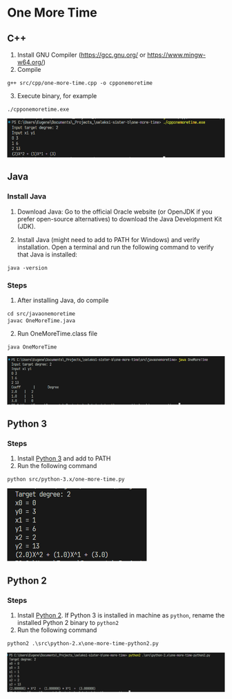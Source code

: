 # One More Time
## C++
1. Install GNU Compiler (https://gcc.gnu.org/ or https://www.mingw-w64.org/)
2. Compile
```
g++ src/cpp/one-more-time.cpp -o cpponemoretime
```
3. Execute binary, for example
```
./cpponemoretime.exe
```
![cpp](img/cpp.png)
## Java
### Install Java

1. Download Java: Go to the official Oracle website (or OpenJDK if you prefer open-source alternatives) to download the Java Development Kit (JDK).

2. Install Java (might need to add to PATH for Windows) and verify installation. Open a terminal and run the following command to verify that Java is installed:
```
java -version
```
### Steps
1. After installing Java, do compile
```
cd src/javaonemoretime
javac OneMoreTime.java
```
2. Run OneMoreTime.class file
```
java OneMoreTime
```

![Java](img/java.png)

## Python 3
### Steps
1. Install [Python 3](https://www.python.org/downloads/) and add to PATH
2. Run the following command
```
python src/python-3.x/one-more-time.py
```

![python3](img/python3.png)

## Python 2
### Steps
1. Install [Python 2](https://www.python.org/downloads/release/python-272/). If Python 3 is installed in machine as `python`, rename the installed Python 2 binary to `python2`
2. Run the following command
```
python2 .\src\python-2.x\one-more-time-python2.py
```

![python2](img/python2.png)
